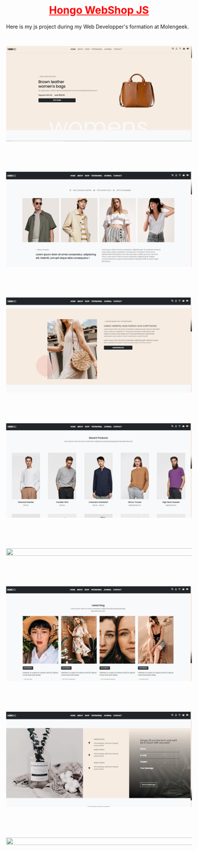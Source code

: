 <h1  style="text-align: center; color: red; text-decoration: underline; font-weight: bold;">Hongo WebShop JS </h1>

Here is my js project during my Web Developper's formation at Molengeek. 

<img src="./public/presentation/1.png" style="width: 1000px; height: max-content; margin-bottom: 50px; margin-top: 30px;" alt="">
<img src="./public/presentation/2.png" style="width: 1000px; height: max-content; margin-bottom: 50px; margin-top: 30px;" alt="">
<img src="./public/presentation/3.png" style="width: 1000px; height: max-content; margin-bottom: 50px; margin-top: 30px;" alt="">
<img src="./public/presentation/4.png" style="width: 1000px; height: max-content; margin-bottom: 50px; margin-top: 30px;" alt="">
<img src="./public/presentation5.png" style="width: 1000px; height: max-content; margin-bottom: 50px; margin-top: 30px;" alt="">
<img src="./public/presentation/6.png" style="width: 1000px; height: max-content; margin-bottom: 50px; margin-top: 30px;" alt="">
<img src="./public/presentation/7.png" style="width: 1000px; height: max-content; margin-bottom: 50px; margin-top: 30px;" alt="">
<img src="./public/presentation/9.png" style="width: 1000px; height: max-content; margin-bottom: 50px; margin-top: 30px;" alt="">
